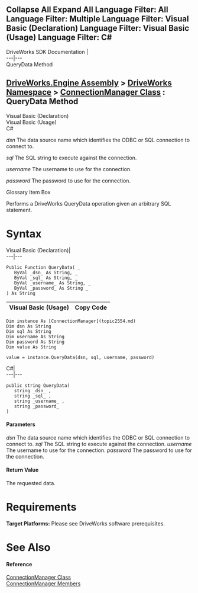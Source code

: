 Collapse All Expand All Language Filter: All  Language Filter: Multiple  Language Filter: Visual Basic (Declaration) Language Filter: Visual Basic (Usage) Language Filter: C#  
---  
DriveWorks SDK Documentation  |   
---|---  
QueryData Method   
  
[DriveWorks.Engine Assembly](topic2156.md) > [DriveWorks Namespace](topic2159.md) > [ConnectionManager Class](topic2554.md) : QueryData Method  
---  
  
Visual Basic (Declaration)    
Visual Basic (Usage)    
C# 

_dsn_
    The data source name which identifies the ODBC or SQL connection to connect to.

_sql_
    The SQL string to execute against the connection.

_username_
    The username to use for the connection.

_password_
    The password to use for the connection.

Glossary Item Box

Performs a DriveWorks QueryData operation given an arbitrary SQL statement. 

# Syntax

Visual Basic (Declaration)|   
---|---  
      
    
    Public Function QueryData( _
       ByVal _dsn_ As String, _
       ByVal _sql_ As String, _
       ByVal _username_ As String, _
       ByVal _password_ As String _
    ) As String  
  
Visual Basic (Usage)| Copy Code  
---|---  
      
    
    Dim instance As [ConnectionManager](topic2554.md)
    Dim dsn As String
    Dim sql As String
    Dim username As String
    Dim password As String
    Dim value As String
     
    value = instance.QueryData(dsn, sql, username, password)  
  
C#|   
---|---  
      
    
    public string QueryData( 
       string _dsn_ ,
       string _sql_ ,
       string _username_ ,
       string _password_
    )  
  
#### Parameters

 _dsn_
    The data source name which identifies the ODBC or SQL connection to connect to.
_sql_
    The SQL string to execute against the connection.
_username_
    The username to use for the connection.
_password_
    The password to use for the connection.

#### Return Value

The requested data.

# Requirements

**Target Platforms:** Please see DriveWorks software prerequisites.

# See Also

#### Reference

[ConnectionManager Class](topic2554.md)   
[ConnectionManager Members](topic2555.md)


